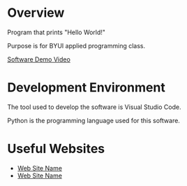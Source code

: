 # Overview

Program that prints "Hello World!"

Purpose is for BYUI applied programming class. 

[Software Demo Video](https://youtu.be/NiCMoZ2L7II)

# Development Environment

The tool used to develop the software is Visual Studio Code.

Python is the programming language used for this software. 

# Useful Websites

* [Web Site Name](https://www.w3schools.com/python/ref_func_print.asp)
* [Web Site Name](https://recorder.easeus.com/screen-recording-tips/screen-record-on-mac-with-camera.html#:~:text=Click%20the%20%22File%22%20tab%2C,matter%20what%20application%20you%20use.)
